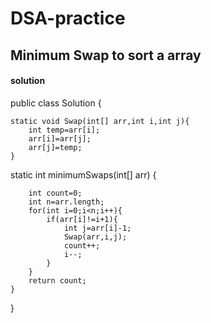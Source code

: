 # DSA-practice

## Minimum Swap to sort a array

#### solution 


public class Solution {

    static void Swap(int[] arr,int i,int j){
        int temp=arr[i];
        arr[i]=arr[j];
        arr[j]=temp;
    }

static int minimumSwaps(int[] arr) {

        int count=0;
        int n=arr.length;
        for(int i=0;i<n;i++){
            if(arr[i]!=i+1){
                int j=arr[i]-1;
                Swap(arr,i,j);
                count++;
                i--;
            }
        }
        return count;
    }
}
